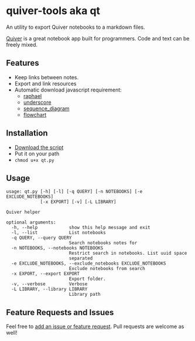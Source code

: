 quiver-tools aka qt
===================

An utility to export Quiver notebooks to a markdown files.

[Quiver](http://happenapps.com/#quiver) is a great notebook app built for programmers. Code and text can be freely mixed. 

## Features

- Keep links between notes. 
- Export and link resources
- Automatic download javascript requirement:
  - [raphael](https://raw.githubusercontent.com/DmitryBaranovskiy/raphael)
  - [underscore](https://raw.githubusercontent.com/jashkenas/underscore)
  - [sequence_diagram](https://raw.githubusercontent.com/bramp/js-sequence-diagrams)
  - [flowchart](https://raw.githubusercontent.com/adrai/flowchart.js)


## Installation

- [Download the script](https://raw.githubusercontent.com/mbelletti/quiver-tools/master/qt.py)
- Put it on your path
- `chmod u+x qt.py`

## Usage

	usage: qt.py [-h] [-l] [-q QUERY] [-n NOTEBOOKS] [-e EXCLUDE_NOTEBOOKS]
	             [-x EXPORT] [-v] [-L LIBRARY]

	Quiver helper

	optional arguments:
	  -h, --help            show this help message and exit
	  -l, --list            List notebooks
	  -q QUERY, --query QUERY
	                        Search notebooks notes for
	  -n NOTEBOOKS, --notebooks NOTEBOOKS
	                        Restrict search in notebooks. List uuid space
	                        separated
	  -e EXCLUDE_NOTEBOOKS, --exclude_notebooks EXCLUDE_NOTEBOOKS
	                        Exclude notebooks from search
	  -x EXPORT, --export EXPORT
	                        Export folder.
	  -v, --verbose         Verbose
	  -L LIBRARY, --library LIBRARY
	                        Library path

## Feature Requests and Issues

Feel free to [add an issue or feature request](https://github.com/mbelletti/quiver-tools/issues). Pull requests are welcome as well! 
